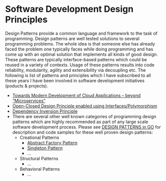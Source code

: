 # Software Development Design Principles
Design Patterns provide a common language and framework to the task of programming. Design patterns are well tested solutions to several programming problems. The whole idea is that someone else has already faced the problem one typically faces while doing programming and has come up with an optimal solution that implements all kinds of good design. These patterns are typically interface-based patterns which could be reused in a variety of contexts. Usage of these patterns results into code reliability, modularity, agility and extensibility via decoupling etc. The following is list of patterns and principles which I have subscribed to all these years I have been involved in software development initiatives (poducts & projects). 
- [Towards Modern Development of Cloud Applications – beyond “Microservices”](/SoftwareDevelopmentDesignPrinciples/BeyondMicroServices/README.md)
- [Open-Closed Design Principle enabled using Interfaces/Polymorphism](/SoftwareDevelopmentDesignPrinciples/OCP/README.md)
- [Dependency Inversion Principle](/SoftwareDevelopmentDesignPrinciples/DepInv/README.md)
- There are several other well known categories of programming design patterns which are highly recommended as part of any large scale software development process. Please see [DESIGN PATTERNS in GO](https://refactoring.guru/design-patterns/go) for description and code samples for these well proven design patterns:
  - Creational Patterns
    - [Abstract Factory Pattern](/SoftwareDevelopmentDesignPrinciples/AbstractFactory/README.md)
    - [Singleton Pattern](/SoftwareDevelopmentDesignPrinciples/Singleton/README.md)
    - ...
  - Structural Patterns
    - ...
  - Behavioral Patterns
    - ...